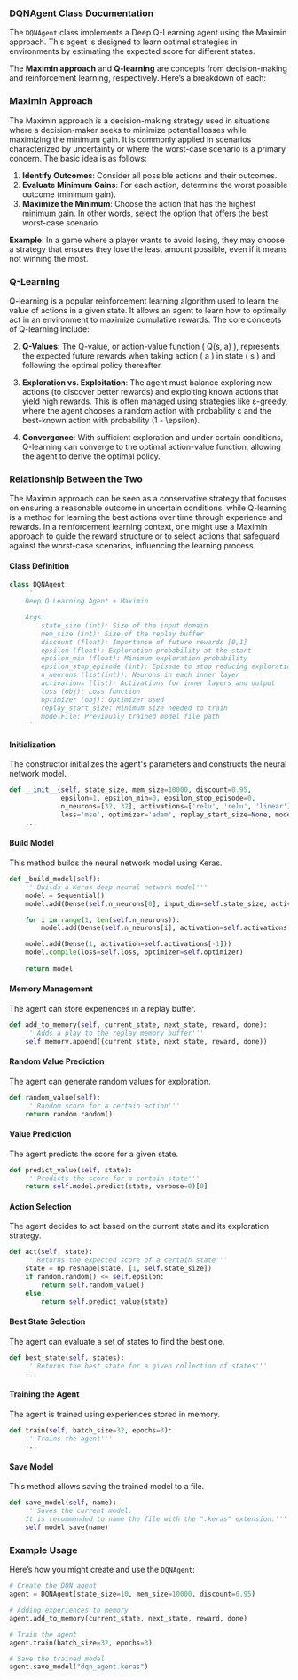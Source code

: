 ### DQNAgent Class Documentation

The `DQNAgent` class implements a Deep Q-Learning agent using the Maximin approach. This agent is designed to learn optimal strategies in environments by estimating the expected score for different states.

The **Maximin approach** and **Q-learning** are concepts from decision-making and reinforcement learning, respectively. Here’s a breakdown of each:

### Maximin Approach

The Maximin approach is a decision-making strategy used in situations where a decision-maker seeks to minimize potential losses while maximizing the minimum gain. It is commonly applied in scenarios characterized by uncertainty or where the worst-case scenario is a primary concern. The basic idea is as follows:

1. **Identify Outcomes**: Consider all possible actions and their outcomes.
2. **Evaluate Minimum Gains**: For each action, determine the worst possible outcome (minimum gain).
3. **Maximize the Minimum**: Choose the action that has the highest minimum gain. In other words, select the option that offers the best worst-case scenario.

**Example**: In a game where a player wants to avoid losing, they may choose a strategy that ensures they lose the least amount possible, even if it means not winning the most.

### Q-Learning

Q-learning is a popular reinforcement learning algorithm used to learn the value of actions in a given state. It allows an agent to learn how to optimally act in an environment to maximize cumulative rewards. The core concepts of Q-learning include:

2. **Q-Values**: The Q-value, or action-value function \( Q(s, a) \), represents the expected future rewards when taking action \( a \) in state \( s \) and following the optimal policy thereafter.

3. **Exploration vs. Exploitation**: The agent must balance exploring new actions (to discover better rewards) and exploiting known actions that yield high rewards. This is often managed using strategies like ε-greedy, where the agent chooses a random action with probability ε and the best-known action with probability \(1 - \epsilon\).

4. **Convergence**: With sufficient exploration and under certain conditions, Q-learning can converge to the optimal action-value function, allowing the agent to derive the optimal policy.

### Relationship Between the Two

The Maximin approach can be seen as a conservative strategy that focuses on ensuring a reasonable outcome in uncertain conditions, while Q-learning is a method for learning the best actions over time through experience and rewards. In a reinforcement learning context, one might use a Maximin approach to guide the reward structure or to select actions that safeguard against the worst-case scenarios, influencing the learning process.
#### Class Definition

```python
class DQNAgent:
    '''
    Deep Q Learning Agent + Maximin

    Args:
        state_size (int): Size of the input domain
        mem_size (int): Size of the replay buffer
        discount (float): Importance of future rewards [0,1]
        epsilon (float): Exploration probability at the start
        epsilon_min (float): Minimum exploration probability
        epsilon_stop_episode (int): Episode to stop reducing exploration
        n_neurons (list(int)): Neurons in each inner layer
        activations (list): Activations for inner layers and output
        loss (obj): Loss function
        optimizer (obj): Optimizer used
        replay_start_size: Minimum size needed to train
        modelFile: Previously trained model file path
    '''
```

#### Initialization

The constructor initializes the agent's parameters and constructs the neural network model.

```python
def __init__(self, state_size, mem_size=10000, discount=0.95,
             epsilon=1, epsilon_min=0, epsilon_stop_episode=0,
             n_neurons=[32, 32], activations=['relu', 'relu', 'linear'],
             loss='mse', optimizer='adam', replay_start_size=None, modelFile=None):
    ...
```

#### Build Model

This method builds the neural network model using Keras.

```python
def _build_model(self):
    '''Builds a Keras deep neural network model'''
    model = Sequential()
    model.add(Dense(self.n_neurons[0], input_dim=self.state_size, activation=self.activations[0]))

    for i in range(1, len(self.n_neurons)):
        model.add(Dense(self.n_neurons[i], activation=self.activations[i]))

    model.add(Dense(1, activation=self.activations[-1]))
    model.compile(loss=self.loss, optimizer=self.optimizer)
    
    return model
```

#### Memory Management

The agent can store experiences in a replay buffer.

```python
def add_to_memory(self, current_state, next_state, reward, done):
    '''Adds a play to the replay memory buffer'''
    self.memory.append((current_state, next_state, reward, done))
```

#### Random Value Prediction

The agent can generate random values for exploration.

```python
def random_value(self):
    '''Random score for a certain action'''
    return random.random()
```

#### Value Prediction

The agent predicts the score for a given state.

```python
def predict_value(self, state):
    '''Predicts the score for a certain state'''
    return self.model.predict(state, verbose=0)[0]
```

#### Action Selection

The agent decides to act based on the current state and its exploration strategy.

```python
def act(self, state):
    '''Returns the expected score of a certain state'''
    state = np.reshape(state, [1, self.state_size])
    if random.random() <= self.epsilon:
        return self.random_value()
    else:
        return self.predict_value(state)
```

#### Best State Selection

The agent can evaluate a set of states to find the best one.

```python
def best_state(self, states):
    '''Returns the best state for a given collection of states'''
    ...
```

#### Training the Agent

The agent is trained using experiences stored in memory.

```python
def train(self, batch_size=32, epochs=3):
    '''Trains the agent'''
    ...
```

#### Save Model

This method allows saving the trained model to a file.

```python
def save_model(self, name):
    '''Saves the current model.
    It is recommended to name the file with the ".keras" extension.'''
    self.model.save(name)
```

### Example Usage

Here’s how you might create and use the `DQNAgent`:

```python
# Create the DQN agent
agent = DQNAgent(state_size=10, mem_size=10000, discount=0.95)

# Adding experiences to memory
agent.add_to_memory(current_state, next_state, reward, done)

# Train the agent
agent.train(batch_size=32, epochs=3)

# Save the trained model
agent.save_model("dqn_agent.keras")
```
